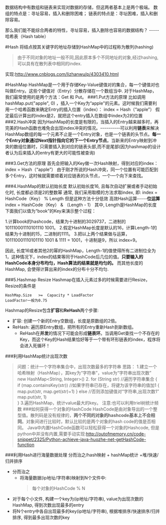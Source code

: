 数据结构中有数组和链表来实现对数据的存储，但这两者基本上是两个极端。
数组的特点是：寻址容易，插入和删除困难；
链表的特点是：寻址困难，插入和删除容易。

那么我们能不能综合两者的特性，寻址容易，插入删除也容易的数据结构？
                                                                                         -----哈希表（Hash table）

#Hash
将结点按其关键字的地址存储到HashMap中的过程称为散列(hashing)
> 由于不同对象的地址一般不同,因此原本多个不同地址的对象,经过hashing, 可以具有在散列表中相同的index.

实现:http://www.cnblogs.com/lizhanwu/p/4303410.html

#HashMap
HashMap是一个用于存储Key-Value键值对的集合，每一个键值对也叫做Entry。这些个键值对（Entry）分散存储在一个数组当中.
对于HashMap，我们最常使用的是两个方法：Get 和 Put。
###1.Put方法的原理
比如调用 hashMap.put("apple", 0) ，插入一个Key为“apple"的元素。这时候我们需要利用一个哈希函数来确定Entry的插入位置（index）：
index =  Hash（“apple”）
假定最后计算出的index是2，就把这个entry插入在数组中index为2的位置
###2.Hash冲突
因为HashMap的长度是有限的，当插入的Entry越来越多时，再完美的Hash函数也难免会出现index冲突的情况。----------可以利用**链表**来解决
HashMap数组的每一个元素不止是一个Entry对象，也是一个链表的头节点。**每一个Entry对象通过Next指针指向它的下一个Entry节点**。当新来的Entry映射到冲突的数组位置时，只需要插入到对应的链表头部,而不是尾部(因为hashmap的设计者认为后来插入的entry有更大的可能性被查询)

###3.Get方法的原理
首先会把输入的Key做一次Hash映射，得到对应的index：
index =  Hash（“apple”）
由于刚才所说的Hash冲突，同一个位置有可能匹配到多个Entry，这时候就需要顺着对应链表的头节点，一个一个向下来查找。

###4.HashMap的默认初始长度
默认初始长度16, 且每次自动扩展或者手动初始化时, 长度都必须是2的整数幂
通常, 我们采用取模的方法求取index, 即:
	index =  HashCode（Key） % Length
	但是这种方法十分低效
高效Hash运算-----**位运算**
	index =  HashCode（Key） &  （Length - 1）
	其中, Length是HashMap的长度
下面我们以值为“book”的Key来演示整个过程：
> 
1.计算book的hashcode，结果为十进制的3029737，二进制的101110001110101110 1001。
2.假定HashMap长度是默认的16，计算Length-1的结果为十进制的15，二进制的1111。
3.把以上两个结果做与运算，101110001110101110 1001 & 1111 = 1001，十进制是9，所以 index=9。

因此, 长度16或者其他2的幂的HashMap，Length-1的值使得所有二进制位全为1，这种情况下，index的结果等同于HashCode后几位的值。**只要输入的HashCode本身分布均匀，Hash算法的结果就是均匀的。**
而其他长度的HashMap, 会使得计算出来的index的分布十分不均匀.

###5.Hashmap Resize
Hashmap在插入元素过多的时候需要进行Resize，Resize的条件是

	HashMap.Size   >=  Capacity * LoadFactor
	LoadFactor一般为0.75
Hashmap的Resize包含**扩容**和**ReHash**两个步骤:
-   扩容: 创建一个新的Entry空数组，长度是原数组的2倍。
-   ReHash: 遍历原Entry数组，把所有的Entry重新Hash到新数组。
    -    ReHash在**并发**的情况下可能会形成**链表环**。当调用Get查找一个不存在的Key，而这个Key的Hash结果恰好等于一个带有环形链表的index，程序将会进入死循环！


###利用HashMap统计出现次数
> 问题：统计一个字符串集合中，出现次数最多的字符串 
思路：
    1.建立一个哈希映射（HashMap），其key为“字符串”，value为“字符串出现次数”
    new HashMap<String, Integer>()
    2.
    for (String str)                             //遍历字符串集合
    {
    	if (map.containsKey(str))   //如果字符串已存在，将键为该字符串的值加1
    	{
    		map.put(str, map.get(str)+1)
    	}
    	else                                    //否则添加键值对“字符串,出现次数1”
    		map.put(str, 1)  
    }
    3.遍历HashMap，统计value最大的key。 
> 注意:也可以利用triel树统计频数
###如何获得一个对象的HashCode
HashCode是由对象导出的一个整型值。散列码是没有规律的，**两个不同的对象的hashcode基本上不会相同**。对象间进行比较时，默认比较的是两个对象的hash code的值是否相同。
Java中内置HashCode函数可以轻松获得一个对象的Hashcode, 但是python中并没有内置,需要手动实现:http://outofmemory.cn/code-snippet/2325/Python-achieve-java-huozhe-net-getHashCode-function

###利用Hash进行海量数据处理
	分而治之/hash映射 + hashMap统计 +堆/快速/归并排序
-  分而治之
    -   将海量数据(ip地址/字符串)映射到N个文件中:
        >  每个对象的HashCode % N
-    对于每个小文件, 构建一个key为(ip地址/字符串), value为出现次数的HashMap, 得到次数出现最多的entry
-    将N个entry中各自出现最多的key(ip地址/字符串), 根据堆排序/快速排序/归并排序, 得到最多出现次数的key
